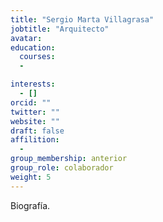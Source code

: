```yaml
---
title: "Sergio Marta Villagrasa"
jobtitle: "Arquitecto"
avatar:
education:
  courses:
  -

interests:
  - []
orcid: ""
twitter: ""
website: ""
draft: false
affilition:
  -
group_membership: anterior
group_role: colaborador
weight: 5
---
```


Biografía.
